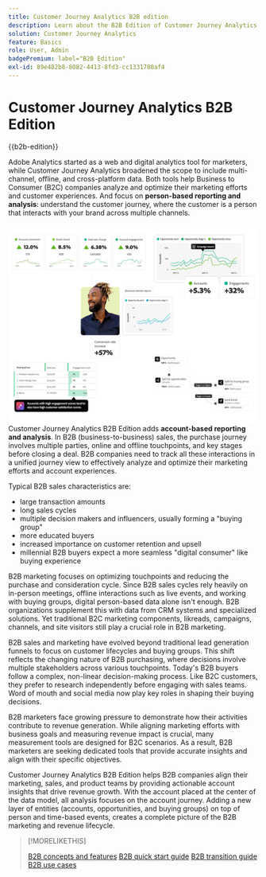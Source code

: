 ```yaml
---
title: Customer Journey Analytics B2B edition
description: Learn about the B2B Edition of Customer Journey Analytics.
solution: Customer Journey Analytics
feature: Basics
role: User, Admin
badgePremium: label="B2B Edition"
exl-id: 89e482b8-8082-4413-8fd3-cc1331780af4
---
```


# Customer Journey Analytics B2B Edition

{{b2b-edition}}

Adobe Analytics started as a web and digital analytics tool for marketers, while Customer Journey Analytics broadened the scope to include multi-channel, offline, and cross-platform data.  Both tools help Business to Consumer (B2C) companies analyze and optimize their marketing efforts and customer experiences. And focus on **person-based reporting and analysis**: understand the customer journey, where the customer is a person that interacts with your brand across multiple channels.

![B2B hero image](assets/b2b-image.png)
Customer Journey Analytics B2B Edition adds **account-based reporting and analysis**. In B2B (business-to-business) sales, the purchase journey involves multiple parties, online and offline touchpoints, and key stages before closing a deal. B2B companies need to track all these interactions in a unified journey view to effectively analyze and optimize their marketing efforts and account experiences.

Typical B2B sales characteristics are:

* large transaction amounts
* long sales cycles
* multiple decision makers and influencers, usually forming a "buying group"
* more educated buyers
* increased importance on customer retention and upsell
* millennial B2B buyers expect a more seamless "digital consumer" like buying experience

B2B marketing focuses on optimizing touchpoints and reducing the purchase and consideration cycle. Since B2B sales cycles rely heavily on in-person meetings, offline interactions such as live events, and working with buying groups, digital person-based data alone isn't enough. B2B organizations supplement this with data from CRM systems and specialized solutions. Yet traditional B2C marketing components, likreads, campaigns, channels, and site visitors still play a crucial role in B2B marketing.

B2B sales and marketing have evolved beyond traditional lead generation funnels to focus on customer lifecycles and buying groups. This shift reflects the changing nature of B2B purchasing, where decisions involve multiple stakeholders across various touchpoints. Today's B2B buyers follow a complex, non-linear decision-making process. Like B2C customers, they prefer to research independently before engaging with sales teams. Word of mouth and social media now play key roles in shaping their buying decisions.

B2B marketers face growing pressure to demonstrate how their activities contribute to revenue generation.  While aligning marketing efforts with business goals and measuring revenue impact is crucial, many measurement tools are designed for B2C scenarios. As a result, B2B marketers are seeking dedicated tools that provide accurate insights and align with their specific objectives.

Customer Journey Analytics B2B Edition helps B2B companies align their marketing, sales, and product teams by providing actionable account insights that drive revenue growth. With the account placed at the center of the data model, all analysis focuses on the account journey. Adding a new layer of entities (accounts, opportunities, and buying groups) on top of person and time-based events, creates a complete picture of the B2B marketing and revenue lifecycle.


>[!MORELIKETHIS]
>
>[B2B concepts and features](cja-b2b-concepts-features.md)
>[B2B quick start guide](cja-b2b-quick-start-guide.md)
>[B2B transition guide](cja-b2b-transition.md)
>[B2B use cases](/help/use-cases/b2b/b2b-edition/use-cases-overview.md)
>
